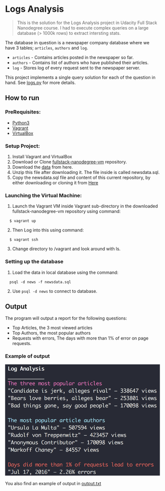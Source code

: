 # Logs Analysis

> This is the solution for the Logs Analysis project in Udacity Full Stack Nanodegree course.
> I had to execute complex queries on a large database (> 1000k rows) to extract intersting stats.

The database in question is a newspaper company database where we have 3 tables; `articles`, `authors` and `log`.

-   `articles` - Contains articles posted in the newspaper so far.
-   `authors` - Contains list of authors who have published their articles.
-   `log` - Stores log of every request sent to the newspaper server.

This project implements a single query solution for each of the question in hand.
See [logs.py](logs.py) for more details.

## How to run

### PreRequisites:

-   [Python3](https://www.python.org/)
-   [Vagrant](https://www.vagrantup.com/)
-   [VirtualBox](https://www.virtualbox.org/)

### Setup Project:

1. Install Vagrant and VirtualBox
2. Download or Clone [fullstack-nanodegree-vm](https://github.com/udacity/fullstack-nanodegree-vm) repository.
3. Download the [data](https://d17h27t6h515a5.cloudfront.net/topher/2016/August/57b5f748_newsdata/newsdata.zip) from here.
4. Unzip this file after downloading it. The file inside is called newsdata.sql.
5. Copy the newsdata.sql file and content of this current repository, by either downloading or cloning it from
   [Here](https://github.com/sagarchoudhary96/Log-Analysis)

### Launching the Virtual Machine:

1. Launch the Vagrant VM inside Vagrant sub-directory in the downloaded fullstack-nanodegree-vm repository using command:

```
  $ vagrant up
```

2. Then Log into this using command:

```
  $ vagrant ssh
```

3. Change directory to /vagrant and look around with ls.

### Setting up the database

1. Load the data in local database using the command:

```
  psql -d news -f newsdata.sql
```

2. Use `psql -d news` to connect to database.

## Output

The program will output a report for the following questions:

-   Top Articles, the 3 most viewed articles
-   Top Authors, the most popular authors
-   Requests with errors, The days with more than 1% of error on page requests.

### Example of output

![Screenshot](screenshot.png)

You also find an example of output in [output.txt](output.txt)
